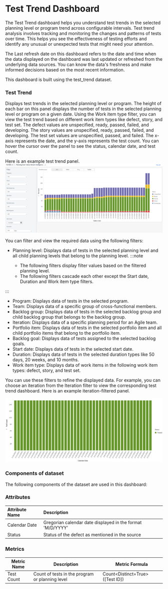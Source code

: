  # Test Trend Dashboard

The Test Trend dashboard helps you understand test trends in the selected planning level or program trend across configurable intervals. Test trend analysis involves tracking and monitoring the changes and patterns of tests over time. This helps you see the effectiveness of testing efforts and identify any unusual or unexpected tests that might need your attention.

The Last refresh date on this dashboard refers to the date and time when the data displayed on the dashboard was last updated or refreshed from the underlying data sources. You can know the data's freshness and make informed decisions based on the most recent information.

This dashboard is built using the test_trend dataset. 

### Test Trend
Displays test trends in the selected planning level or program. The height of each bar on this panel displays the number of tests in the selected planning level or program on a given date. Using the Work item type filter, you can view the test trend based on different work item types like defect, story, and test set. The defect values are unspecified, ready, passed, failed, and developing. The story values are unspecified, ready, passed, failed, and developing. The test set values are unspecified, passed, and failed. The x-axis represents the date, and the y-axis represents the test count. You can hover the cursor over the panel to see the status, calendar date, and test count.

Here is an example test trend panel.
![Test Trend](../images/Test_Trend.png)

You can filter and view the required data using the following filters:

- Planning level: Displays data of tests in the selected planning level and all child planning levels that belong to the planning level.
:::note

  - The following filters display filter values based on the filtered planning level.
  - The following filters cascade each other except the Start date, Duration and Work item type filters.

:::
- Program: Displays data of tests in the selected program.
- Team: Displays data of a specific group of cross-functional members.
- Backlog group: Displays data of tests in the selected backlog group and child backlog group that belongs to the backlog group.
- Iteration: Displays data of a specific planning period for an Agile team.
- Portfolio item: Displays data of tests in the selected portfolio item and all child portfolio items that belong to the portfolio item.
- Backlog goal: Displays data of tests assigned to the selected backlog goals.
-  Start date: Displays data of tests in the selected start date.
-  Duration: Displays data of tests in the selected duration types like 50 days, 20 weeks, and 10 months.
-  Work item type: Displays data of work items in the following work item types: defect, story, and test set.

You can use these filters to refine the displayed data. For example, you can choose an iteration from the Iteration filter to view the corresponding test trend dashboard. Here is an example iteration-filtered panel.

![Test trend filtered panel](../images/test_trend_filtered_panel.PNG)

### Components of dataset
The following components of the dataset are used in this dashboard: 

### Attributes
| Attribute Name  | Description |
|:-------------|:------------|
|Calendar Date| Gregorian calendar date displayed in the format 'M/D/YYYY'|
|Status|Status of the defect as mentioned in the source|


### Metrics
| Metric Name  | Description |Metric Formula|
|-------------|------------|-------------|
|Test Count|Count of tests in the program or planning level|Count<Distinct=True>([Test ID])|

